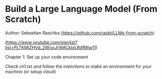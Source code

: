 # Build a Large Language Model (From Scratch) 
Author: Sebastian Raschka
(https://github.com/rasbt/LLMs-from-scratch)

(https://www.youtube.com/playlist?list=PLTKMiZHVd_2IIEsoJrWACkIxLRdfMlw11)

Chapter 1: Set up your code environment 

Check ch1.txt and follow the instrctions to make an environment for your machine (or setup cloud)

